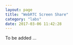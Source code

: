```yaml
---
layout: page
title: "WebRTC Screen Share"
category: "labs"
date: 2017-03-06 11:42:28
---
```


To be added ...
